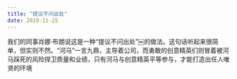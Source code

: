 ```yaml
---
title: "提议不问出处"
date: 2019-11-25
---
```


我们的同事肖娜·布朗说这是一种“提议不问出处”￼的做法。这句话听起来很简单，但实则不然。“河马”一言九鼎，主导着公司，而勇敢的创意精英们则冒着被河马踩死的风险捍卫质量和业绩，只有河马与创意精英平等参与，才能打造出任人唯贤的环境